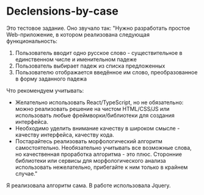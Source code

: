 # Declensions-by-case
Это тестовое задание. Оно звучало так: "Нужно разработать простое Web-приложение, в котором реализована следующая функциональность: 
1. Пользователь вводит одно русское слово - существительное в единственном числе и именительном падеже 
2. Пользователь выбирает падеж из списка предложенных
3. Пользователю отображается введённое им слово, преобразованное в форму заданного падежа 

Что рекомендуем учитывать: 
- Желательно использовать React/TypeScript, но не обязательно: можно реализовать решение на чистом HTML/CSS/JS или использовать любые фреймворки/библиотеки для создания интерфейса. 
- Необходимо уделить внимание качеству в широком смысле - качеству интерфейса, качеству кода.  
- Постарайтесь реализовать морфологический алгоритм самостоятельно. Необязательно учитывать все возможные слова, но качественная проработка алгоритма - это плюс. Сторонние библиотеки или сервисы для морфологического анализа использовать нежелательно, прибегайте к ним только в крайнем случае."

Я реализовала алгоритм сама. В работе использовала Jquery.

